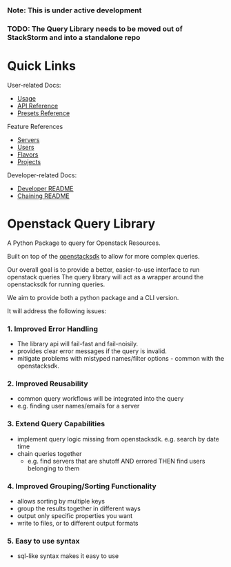 ### Note: This is under active development
### TODO: The Query Library needs to be moved out of StackStorm and into a standalone repo

# Quick Links

User-related Docs:
  - [Usage](docs/user_docs/USAGE.md)
  - [API Reference](docs/user_docs/API.md)
  - [Presets Reference](docs/developer_docs/PRESETS.md)

Feature References
  - [Servers](docs/user_docs/SERVERS.md)
  - [Users](docs/user_docs/SERVERS.md)
  - [Flavors](docs/user_docs/FLAVORS.md)
  - [Projects](docs/user_docs/PROJECTS.md)

 Developer-related Docs:
- [Developer README](docs/developer_docs/OVERVIEW.md)
- [Chaining README](docs/developer_docs/CHAINING.md)


# Openstack Query Library

A Python Package to query for Openstack Resources.

Built on top of the [openstacksdk](https://docs.openstack.org/openstacksdk/latest/) to allow for more complex queries.

Our overall goal is to provide a better, easier-to-use interface to run openstack queries
The query library will act as a wrapper around the openstacksdk for running queries.

We aim to provide both a python package and a CLI version.

It will address the following issues:

### 1. Improved Error Handling
- The library api will fail-fast and fail-noisily.
- provides clear error messages if the query is invalid.
- mitigate problems with mistyped names/filter options - common with the openstacksdk.


### 2. Improved Reusability
- common query workflows will be integrated into the query
- e.g. finding user names/emails for a server


### 3.  Extend Query Capabilities
- implement query logic missing from openstacksdk. e.g. search by date time
- chain queries together
  - e.g. find servers that are shutoff AND errored THEN find users belonging to them


### 4. Improved Grouping/Sorting Functionality
- allows sorting by multiple keys
- group the results together in different ways
- output only specific properties you want
- write to files, or to different output formats


### 5. Easy to use syntax
- sql-like syntax makes it easy to use
